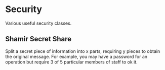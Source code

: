 # Security

Various useful security classes.

## Shamir Secret Share

Split a secret piece of information into x parts, requiring y pieces to obtain the original message. 
For example, you may have a password for an operation but require 3 of 5 particular members of staff to ok it.